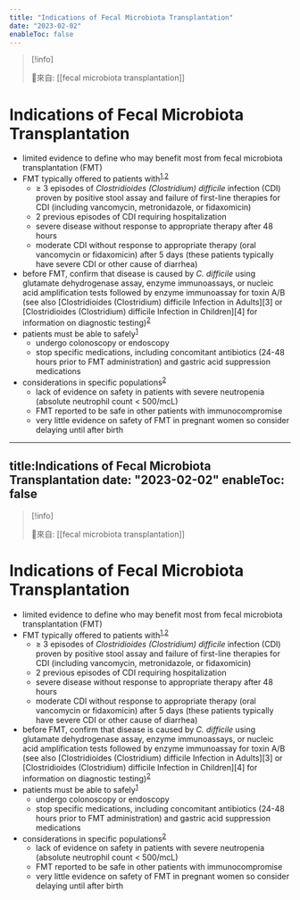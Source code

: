 ```yaml
---
title: "Indications of Fecal Microbiota Transplantation"
date: "2023-02-02"
enableToc: false
---
```


> [!info]
>
> 🌱來自: [[fecal microbiota transplantation]]

# Indications of Fecal Microbiota Transplantation

*   limited evidence to define who may benefit most from fecal microbiota transplantation (FMT)
*   FMT typically offered to patients with<sup><a data-tip="#GUID-27C15D55-90E0-42AD-B061-5E2F3476950F__KHANNA2018" href="https://www.dynamed.com/procedure/fecal-microbiota-transplantation#GUID-27C15D55-90E0-42AD-B061-5E2F3476950F__KHANNA2018" currentitem="false">1</a>,<a data-tip="#GUID-27C15D55-90E0-42AD-B061-5E2F3476950F__KRAJICEK2019" href="https://www.dynamed.com/procedure/fecal-microbiota-transplantation#GUID-27C15D55-90E0-42AD-B061-5E2F3476950F__KRAJICEK2019" currentitem="false">2</a></sup>
    *   ≥ 3 episodes of *Clostridioides (Clostridium) difficile* infection (CDI) proven by positive stool assay and failure of first-line therapies for CDI (including vancomycin, metronidazole, or fidaxomicin)
    *   2 previous episodes of CDI requiring hospitalization
    *   severe disease without response to appropriate therapy after 48 hours
    *   moderate CDI without response to appropriate therapy (oral vancomycin or fidaxomicin) after 5 days (these patients typically have severe CDI or other cause of diarrhea)
*   before FMT, confirm that disease is caused by *C. difficile* using glutamate dehydrogenase assay, enzyme immunoassays, or nucleic acid amplification tests followed by enzyme immunoassay for toxin A/B (see also [Clostridioides (Clostridium) difficile Infection in Adults][3] or [Clostridioides (Clostridium) difficile Infection in Children][4] for information on diagnostic testing)<sup><a data-tip="#GUID-27C15D55-90E0-42AD-B061-5E2F3476950F__KRAJICEK2019" href="https://www.dynamed.com/procedure/fecal-microbiota-transplantation#GUID-27C15D55-90E0-42AD-B061-5E2F3476950F__KRAJICEK2019" currentitem="false">2</a></sup>
*   patients must be able to safely<sup><a data-tip="#GUID-27C15D55-90E0-42AD-B061-5E2F3476950F__KHANNA2018" href="https://www.dynamed.com/procedure/fecal-microbiota-transplantation#GUID-27C15D55-90E0-42AD-B061-5E2F3476950F__KHANNA2018" currentitem="false">1</a></sup>
    *   undergo colonoscopy or endoscopy
    *   stop specific medications, including concomitant antibiotics (24-48 hours prior to FMT administration) and gastric acid suppression medications
*   considerations in specific populations<sup><a data-tip="#GUID-27C15D55-90E0-42AD-B061-5E2F3476950F__KRAJICEK2019" href="https://www.dynamed.com/procedure/fecal-microbiota-transplantation#GUID-27C15D55-90E0-42AD-B061-5E2F3476950F__KRAJICEK2019" currentitem="false">2</a></sup>
    *   lack of evidence on safety in patients with severe neutropenia (absolute neutrophil count < 500/mcL)
    *   FMT reported to be safe in other patients with immunocompromise
    *   very little evidence on safety of FMT in pregnant women so consider delaying until after birth

---
title:Indications of Fecal Microbiota Transplantation
date: "2023-02-02"
enableToc: false
---

> [!info]
>
> 🌱來自: [[fecal microbiota transplantation]]

# Indications of Fecal Microbiota Transplantation

*   limited evidence to define who may benefit most from fecal microbiota transplantation (FMT)
*   FMT typically offered to patients with<sup><a data-tip="#GUID-27C15D55-90E0-42AD-B061-5E2F3476950F__KHANNA2018" href="https://www.dynamed.com/procedure/fecal-microbiota-transplantation#GUID-27C15D55-90E0-42AD-B061-5E2F3476950F__KHANNA2018" currentitem="false">1</a>,<a data-tip="#GUID-27C15D55-90E0-42AD-B061-5E2F3476950F__KRAJICEK2019" href="https://www.dynamed.com/procedure/fecal-microbiota-transplantation#GUID-27C15D55-90E0-42AD-B061-5E2F3476950F__KRAJICEK2019" currentitem="false">2</a></sup>
    *   ≥ 3 episodes of *Clostridioides (Clostridium) difficile* infection (CDI) proven by positive stool assay and failure of first-line therapies for CDI (including vancomycin, metronidazole, or fidaxomicin)
    *   2 previous episodes of CDI requiring hospitalization
    *   severe disease without response to appropriate therapy after 48 hours
    *   moderate CDI without response to appropriate therapy (oral vancomycin or fidaxomicin) after 5 days (these patients typically have severe CDI or other cause of diarrhea)
*   before FMT, confirm that disease is caused by *C. difficile* using glutamate dehydrogenase assay, enzyme immunoassays, or nucleic acid amplification tests followed by enzyme immunoassay for toxin A/B (see also [Clostridioides (Clostridium) difficile Infection in Adults][3] or [Clostridioides (Clostridium) difficile Infection in Children][4] for information on diagnostic testing)<sup><a data-tip="#GUID-27C15D55-90E0-42AD-B061-5E2F3476950F__KRAJICEK2019" href="https://www.dynamed.com/procedure/fecal-microbiota-transplantation#GUID-27C15D55-90E0-42AD-B061-5E2F3476950F__KRAJICEK2019" currentitem="false">2</a></sup>
*   patients must be able to safely<sup><a data-tip="#GUID-27C15D55-90E0-42AD-B061-5E2F3476950F__KHANNA2018" href="https://www.dynamed.com/procedure/fecal-microbiota-transplantation#GUID-27C15D55-90E0-42AD-B061-5E2F3476950F__KHANNA2018" currentitem="false">1</a></sup>
    *   undergo colonoscopy or endoscopy
    *   stop specific medications, including concomitant antibiotics (24-48 hours prior to FMT administration) and gastric acid suppression medications
*   considerations in specific populations<sup><a data-tip="#GUID-27C15D55-90E0-42AD-B061-5E2F3476950F__KRAJICEK2019" href="https://www.dynamed.com/procedure/fecal-microbiota-transplantation#GUID-27C15D55-90E0-42AD-B061-5E2F3476950F__KRAJICEK2019" currentitem="false">2</a></sup>
    *   lack of evidence on safety in patients with severe neutropenia (absolute neutrophil count < 500/mcL)
    *   FMT reported to be safe in other patients with immunocompromise
    *   very little evidence on safety of FMT in pregnant women so consider delaying until after birth

